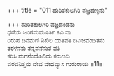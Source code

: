 +++
title = "011 ದುರಿತಕುಲಗಿರಿ ವಜ್ರದಣ್ಡನು"

+++
ದುರಿತಕುಲಗಿರಿ ವಜ್ರದಂಡನು   
ಧರೆಯ ಜಂಗಮಮೂರ್ತಿ ಕವಿ ವಾ  
ರಿರುಹ ದಿನಮಣಿ ನಿಖಿಲ ಯತಿಪತಿ ದಿವಿಜವಂದಿತನು  
ತರಳನನು ತನ್ನವನೆನುತ ಪತಿ  
ಕರಿಸಿ ಮಗನೆಂದೊಲಿದು ಕರುಣದಿ  
ವರವನಿತ್ತನು ದೇವ ವೇದವ್ಯಾಸ ಗುರುರಾಯ      ॥11॥